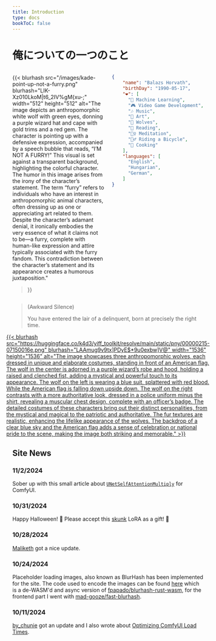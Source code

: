 ```yaml
---
title: Introduction
type: docs
bookToC: false
---
```


<!-- markdownlint-disable MD009 MD025 MD033 -->

# 俺についての一つのこと

<div style="display: flex; flex-wrap: wrap; justify-content: space-between;">
  <div style="flex: 1; margin-right: 10px;">

{{< blurhash
    src="/images/kade-point-up-not-a-furry.png"
    blurhash="LIK-Xz010LkoM|t6_2IV%gM{xu-;"
    width="512"
    height="512"
    alt="The image depicts an anthropomorphic white wolf with green eyes, donning a purple wizard hat and cape with gold trims and a red gem. The character is pointing up with a defensive expression, accompanied by a speech bubble that reads, “I’M NOT A FURRY!” This visual is set against a transparent background, highlighting the colorful character. The humor in this image arises from the irony of the character’s statement. The term “furry” refers to individuals who have an interest in anthropomorphic animal characters, often dressing up as one or appreciating art related to them. Despite the character’s adamant denial, it ironically embodies the very essence of what it claims not to be—a furry, complete with human-like expression and attire typically associated with the furry fandom. This contradiction between the character’s statement and its appearance creates a humorous juxtaposition."
>}}

  </div>
  <div style="flex: 1; margin-left: 10px;">

```json
{
    "name": "Balazs Horvath",
    "birthDay": "1990-05-17",
    "❤️": [
      "🧠 Machine Learning",
      "🎮 Video Game Development",
      "🎶 Music",
      "🎨 Art",
      "🐺 Wolves",
      "📖 Reading",
      "🧘‍♀️ Meditation",
      "🚴‍♂️ Riding a Bicycle",
      "🧁 Cooking"
    ],
    "languages": [
      "English",
      "Hungarian",
      "German",
    ]
}
```

  </div>
</div>

> (Awkward Silence)
> 
> You have entered the lair of a delinquent, born at precisely the right time.

<div id="quote-container"></div>

<script src="js/quotes.js"></script>

<div style="display: flex; justify-content: center;">
  <a href="https://cringe.live/docs/yiff_toolkit">
{{< blurhash
    src="https://huggingface.co/k4d3/yiff_toolkit/resolve/main/static/pny/00000215-07150016e.png"
    blurhash="LAAmug9v9tx]PDyE$*9u0exbw]V@"
    width="1536"
    height="1536"
    alt="The image showcases three anthropomorphic wolves, each dressed in unique and elaborate costumes, standing in front of an American flag. The wolf in the center is adorned in a purple wizard’s robe and hood, holding a raised and clenched fist, adding a mystical and powerful touch to its appearance. The wolf on the left is wearing a blue suit, splattered with red blood. While the American flag is falling down upside down. The wolf on the right contrasts with a more authoritative look, dressed in a police uniform minus the shirt, revealing a muscular chest design, complete with an officer’s badge. The detailed costumes of these characters bring out their distinct personalities, from the mystical and magical to the patriotic and authoritative. The fur textures are realistic, enhancing the lifelike appearance of the wolves. The backdrop of a clear blue sky and the American flag adds a sense of celebration or national pride to the scene, making the image both striking and memorable."
>}}
  </a>
</div>

## Site News

### 11/2/2024

Sober up with this small article about [`UNetSelfAttentionMultiply`](/docs/yiff_toolkit/comfyui/UNetSelfAttentionMultiply/) for ComfyUI.

### 10/31/2024

Happy Halloween! 🎃 Please accept this [skunk](/docs/yiff_toolkit/ponyxlv6_loras/characters/skunk/) LoRA as a gift! 🦨

<!--
[Amicus](/docs/yiff_toolkit/ponyxlv6_loras/characters/amicus/) has received a well deserved update, and a new [wickerbeast](/docs/yiff_toolkit/ponyxlv6_loras/characters/wickerbeast/) LoRA has been added to the list for Pony!
-->

### 10/28/2024

[Maliketh](/docs/yiff_toolkit/ponyxlv6_loras/characters/maliketh/) got a nice update.

### 10/24/2024

Placeholder loading images, also known as BlurHash has been implemented for the site. The code used to encode the images can be found [here](https://github.com/ka-de/blurhash) which is a de-WASM'd and async version of [fpapado/blurhash-rust-wasm](https://github.com/fpapado/blurhash-rust-wasm), for the frontend part I went with [mad-gooze/fast-blurhash](https://github.com/mad-gooze/fast-blurhash).

### 10/11/2024

[by_chunie](/docs/yiff_toolkit/ponyxlv6_loras/styles/by_chunie/) got an update and I also wrote about [Optimizing ComfyUI Load Times](/docs/yiff_toolkit/comfyui/Optimizing-ComfyUI-Load-Times/).
